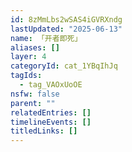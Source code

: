 ```yaml
---
id: 8zMmLbs2wSAS4iGVRXndg
lastUpdated: "2025-06-13"
name: 「开者即死」
aliases: []
layer: 4
categoryId: cat_1YBqIhJq
tagIds:
  - tag_VAOxUoOE
nsfw: false
parent: ""
relatedEntries: []
timelineEvents: []
titledLinks: []
---
```


